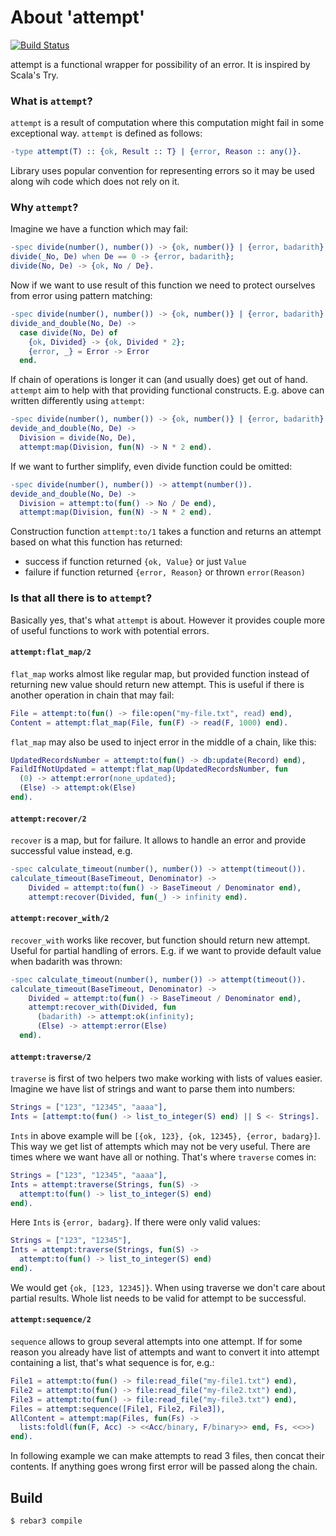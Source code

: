 # About 'attempt'
[![Build Status](https://travis-ci.org/sjanota/erl-attempt.svg?branch=master)](https://travis-ci.org/sjanota/erl-attempt)

attempt is a functional wrapper for possibility of an error. It is 
inspired by Scala's Try.

### What is `attempt`?

`attempt` is a result of computation where this computation might fail 
in some exceptional way. `attempt` is defined as follows:

```erlang
-type attempt(T) :: {ok, Result :: T} | {error, Reason :: any()}.
```

Library uses popular convention for representing errors so it may be 
used along wih code which does not rely on it.

### Why `attempt`?

Imagine we have a function which may fail:

```erlang
-spec divide(number(), number()) -> {ok, number()} | {error, badarith}.
divide(_No, De) when De == 0 -> {error, badarith};
divide(No, De) -> {ok, No / De}.
```

Now if we want to use result of this function we need to protect ourselves 
from error using pattern matching:

```erlang
-spec divide(number(), number()) -> {ok, number()} | {error, badarith}.
divide_and_double(No, De) ->
  case divide(No, De) of
    {ok, Divided} -> {ok, Divided * 2};
    {error, _} = Error -> Error
  end.
```

If chain of operations is longer it can (and usually does) get out of hand. 
`attempt` aim to help with that providing functional constructs. E.g. above 
can written differently using `attempt`:

```erlang
-spec divide(number(), number()) -> {ok, number()} | {error, badarith}.
devide_and_double(No, De) ->
  Division = divide(No, De),
  attempt:map(Division, fun(N) -> N * 2 end).
```

If we want to further simplify, even divide function could be omitted:

```erlang
-spec divide(number(), number()) -> attempt(number()).
devide_and_double(No, De) ->
  Division = attempt:to(fun() -> No / De end),
  attempt:map(Division, fun(N) -> N * 2 end).
```

Construction function `attempt:to/1` takes a function and returns an attempt 
based on what this function has returned:
- success if function returned `{ok, Value}` or just `Value`
- failure if function returned `{error, Reason}` or thrown `error(Reason)`

### Is that all there is to `attempt`?

Basically yes, that's what `attempt` is about. However it provides couple more 
of useful functions to work with potential errors.

#### `attempt:flat_map/2`

`flat_map` works almost like regular map, but provided function instead of 
returning new value should return new attempt. This is useful if there is 
another operation in chain that may fail:

```erlang
File = attempt:to(fun() -> file:open("my-file.txt", read) end),
Content = attempt:flat_map(File, fun(F) -> read(F, 1000) end).
```

`flat_map` may also be used to inject error in the middle of a chain, like this:

```erlang
UpdatedRecordsNumber = attempt:to(fun() -> db:update(Record) end),
FaildIfNotUpdated = attempt:flat_map(UpdatedRecordsNumber, fun
  (0) -> attempt:error(none_updated);
  (Else) -> attempt:ok(Else)
end). 
```

#### `attempt:recover/2`

`recover` is a map, but for failure. It allows to handle an error and provide 
successful value instead, e.g.

```erlang
-spec calculate_timeout(number(), number()) -> attempt(timeout()).
calculate_timeout(BaseTimeout, Denominator) -> 
    Divided = attempt:to(fun() -> BaseTimeout / Denominator end),
    attempt:recover(Divided, fun(_) -> infinity end).
```

#### `attempt:recover_with/2`

`recover_with` works like recover, but function should return new attempt. 
Useful for partial handling of errors. E.g. if we want to provide default value 
when badarith was thrown:

```erlang
-spec calculate_timeout(number(), number()) -> attempt(timeout()).
calculate_timeout(BaseTimeout, Denominator) -> 
    Divided = attempt:to(fun() -> BaseTimeout / Denominator end),
    attempt:recover_with(Divided, fun
      (badarith) -> attempt:ok(infinity);
      (Else) -> attempt:error(Else) 
  end).
```

#### `attempt:traverse/2`

`traverse` is first of two helpers two make working with lists of values easier. 
Imagine we have list of strings and want to parse them into numbers:

```erlang
Strings = ["123", "12345", "aaaa"],
Ints = [attempt:to(fun() -> list_to_integer(S) end) || S <- Strings].
```

`Ints` in above example will be `[{ok, 123}, {ok, 12345}, {error, badarg}]`. 
This way we get list of attempts which may not be very useful. There are times 
where we want have all or nothing. That's where `traverse` comes in: 

```erlang
Strings = ["123", "12345", "aaaa"],
Ints = attempt:traverse(Strings, fun(S) -> 
  attempt:to(fun() -> list_to_integer(S) end) 
end).
```

Here `Ints` is `{error, badarg}`. If there were only valid values:

```erlang
Strings = ["123", "12345"],
Ints = attempt:traverse(Strings, fun(S) -> 
  attempt:to(fun() -> list_to_integer(S) end) 
end).
```

We would get `{ok, [123, 12345]}`. When using traverse we don't care about 
partial results. Whole list needs to be valid for attempt to be successful.

#### `attempt:sequence/2`

`sequence` allows to group several attempts into one attempt. If for some 
reason you already have list of attempts and want to convert it into attempt 
containing a list, that's what sequence is for, e.g.:

```erlang
File1 = attempt:to(fun() -> file:read_file("my-file1.txt") end),
File2 = attempt:to(fun() -> file:read_file("my-file2.txt") end),
File3 = attempt:to(fun() -> file:read_file("my-file3.txt") end),
Files = attempt:sequence([File1, File2, File3]),
AllContent = attempt:map(Files, fun(Fs) -> 
  lists:foldl(fun(F, Acc) -> <<Acc/binary, F/binary>> end, Fs, <<>>)
end).
```

In following example we can make attempts to read 3 files, then concat their contents. 
If anything goes wrong first error will be passed along the chain.

Build
-----

    $ rebar3 compile
